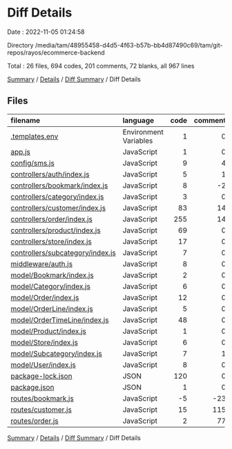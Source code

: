 # Diff Details

Date : 2022-11-05 01:24:58

Directory /media/tam/48955458-d4d5-4f63-b57b-bb4d87490c69/tam/git-repos/rayos/ecommerce-backend

Total : 26 files,  694 codes, 201 comments, 72 blanks, all 967 lines

[Summary](results.md) / [Details](details.md) / [Diff Summary](diff.md) / Diff Details

## Files
| filename | language | code | comment | blank | total |
| :--- | :--- | ---: | ---: | ---: | ---: |
| [.templates.env](/.templates.env) | Environment Variables | 1 | 0 | 0 | 1 |
| [app.js](/app.js) | JavaScript | 1 | 0 | 0 | 1 |
| [config/sms.js](/config/sms.js) | JavaScript | 9 | 4 | 3 | 16 |
| [controllers/auth/index.js](/controllers/auth/index.js) | JavaScript | 5 | 1 | 0 | 6 |
| [controllers/bookmark/index.js](/controllers/bookmark/index.js) | JavaScript | 8 | -2 | -3 | 3 |
| [controllers/category/index.js](/controllers/category/index.js) | JavaScript | 3 | 0 | 0 | 3 |
| [controllers/customer/index.js](/controllers/customer/index.js) | JavaScript | 83 | 14 | 23 | 120 |
| [controllers/order/index.js](/controllers/order/index.js) | JavaScript | 255 | 14 | 24 | 293 |
| [controllers/product/index.js](/controllers/product/index.js) | JavaScript | 69 | 0 | 1 | 70 |
| [controllers/store/index.js](/controllers/store/index.js) | JavaScript | 17 | 0 | 0 | 17 |
| [controllers/subcategory/index.js](/controllers/subcategory/index.js) | JavaScript | 7 | 0 | 0 | 7 |
| [middleware/auth.js](/middleware/auth.js) | JavaScript | 8 | 0 | 0 | 8 |
| [model/Bookmark/index.js](/model/Bookmark/index.js) | JavaScript | 2 | 0 | 1 | 3 |
| [model/Category/index.js](/model/Category/index.js) | JavaScript | 6 | 0 | 1 | 7 |
| [model/Order/index.js](/model/Order/index.js) | JavaScript | 12 | 0 | 4 | 16 |
| [model/OrderLine/index.js](/model/OrderLine/index.js) | JavaScript | 5 | 0 | 0 | 5 |
| [model/OrderTimeLine/index.js](/model/OrderTimeLine/index.js) | JavaScript | 48 | 0 | 3 | 51 |
| [model/Product/index.js](/model/Product/index.js) | JavaScript | 1 | 0 | 0 | 1 |
| [model/Store/index.js](/model/Store/index.js) | JavaScript | 6 | 0 | 2 | 8 |
| [model/Subcategory/index.js](/model/Subcategory/index.js) | JavaScript | 7 | 1 | 2 | 10 |
| [model/User/index.js](/model/User/index.js) | JavaScript | 8 | 0 | 0 | 8 |
| [package-lock.json](/package-lock.json) | JSON | 120 | 0 | 0 | 120 |
| [package.json](/package.json) | JSON | 1 | 0 | 0 | 1 |
| [routes/bookmark.js](/routes/bookmark.js) | JavaScript | -5 | -23 | 0 | -28 |
| [routes/customer.js](/routes/customer.js) | JavaScript | 15 | 115 | 6 | 136 |
| [routes/order.js](/routes/order.js) | JavaScript | 2 | 77 | 5 | 84 |

[Summary](results.md) / [Details](details.md) / [Diff Summary](diff.md) / Diff Details